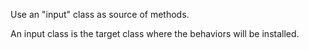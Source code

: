 Use an "input" class as source of methods.

An input class is the target class where the behaviors will be installed.

